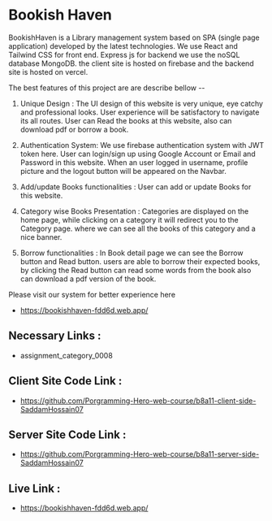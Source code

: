 # Bookish Haven

BookishHaven is a Library management system based on SPA (single page application) developed by the latest technologies. We use React and Tailwind CSS for front end. Express js for backend we use the noSQL database MongoDB. the client site is hosted on firebase and the backend site is hosted on vercel.

The best features of this project are are describe bellow --

1. Unique Design : 
The UI design of this website is very unique, eye catchy and professional looks. User experience will be satisfactory to navigate its all routes. User can Read the books at this website, also can download pdf or borrow a book.

2. Authentication System:
We use firebase authentication system with JWT token here. User can login/sign up using Google Account or Email and Password in this website. When an user logged in username, profile picture and the logout button will be appeared on the Navbar.

3. Add/update Books functionalities :
User can add or update Books for this website.

4. Category wise Books Presentation : 
Categories are displayed on the home page, while clicking on a category it will redirect you to the Category page. where we can see all the books of this category and a nice banner.

5. Borrow functionalities : 
In Book detail page we can see the Borrow button and Read button. users are able to borrow their expected books, by clicking the Read button can read some words from the book also can download a pdf version of the book.

Please visit our system for better experience here 
 - https://bookishhaven-fdd6d.web.app/

## Necessary Links :
- assignment_category_0008

## Client Site Code Link : 
- https://github.com/Porgramming-Hero-web-course/b8a11-client-side-SaddamHossain07

## Server Site Code Link : 
- https://github.com/Porgramming-Hero-web-course/b8a11-server-side-SaddamHossain07

## Live Link : 
- https://bookishhaven-fdd6d.web.app/

